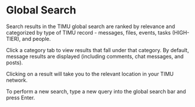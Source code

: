 # Global Search

Search results in the TIMU global search are ranked by relevance and categorized by type of TIMU record - messages, files, events, tasks (HIGH-TIER), and people.

Click a category tab to view results that fall under that category. By default, message results are displayed (including comments, chat messages, and posts).

Clicking on a result will take you to the relevant location in your TIMU network.

To perform a new search, type a new query into the global search bar and press Enter.
